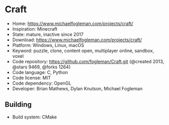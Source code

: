 # Craft

- Home: https://www.michaelfogleman.com/projects/craft/
- Inspiration: Minecraft
- State: mature, inactive since 2017
- Download: https://www.michaelfogleman.com/projects/craft/
- Platform: Windows, Linux, macOS
- Keyword: puzzle, clone, content open, multiplayer online, sandbox, voxel
- Code repository: https://github.com/fogleman/Craft.git (@created 2013, @stars 9469, @forks 1264)
- Code language: C, Python
- Code license: MIT
- Code dependency: OpenGL
- Developer: Brian Mathews, Dylan Knutson, Michael Fogleman

## Building

- Build system: CMake
